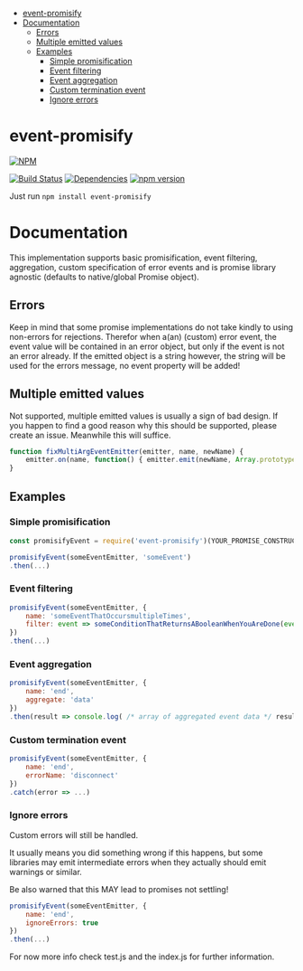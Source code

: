 <!-- START doctoc generated TOC please keep comment here to allow auto update -->
<!-- DON'T EDIT THIS SECTION, INSTEAD RE-RUN doctoc TO UPDATE -->


- [event-promisify](#event-promisify)
- [Documentation](#documentation)
  - [Errors](#errors)
  - [Multiple emitted values](#multiple-emitted-values)
  - [Examples](#examples)
    - [Simple promisification](#simple-promisification)
    - [Event filtering](#event-filtering)
    - [Event aggregation](#event-aggregation)
    - [Custom termination event](#custom-termination-event)
    - [Ignore errors](#ignore-errors)

<!-- END doctoc generated TOC please keep comment here to allow auto update -->

# event-promisify

[![NPM](https://nodei.co/npm/event-promisify.png)](https://nodei.co/npm/event-promisify/)

[![Build Status](https://travis-ci.org/SimonSchick/event-promisify.svg?branch=master)](https://travis-ci.org/SimonSchick/event-promisify)
[![Dependencies](https://david-dm.org/SimonSchick/event-promisify.svg)](https://david-dm.org/SimonSchick/event-promisify)
[![npm version](http://img.shields.io/npm/v/event-promisify.svg)](https://npmjs.org/package/event-promisify)

Just run ```npm install event-promisify```

# Documentation

This implementation supports basic promisification, event filtering, aggregation, custom specification
of error events and is promise library agnostic (defaults to native/global Promise object).

## Errors
Keep in mind that some promise implementations do not take kindly to using non-errors for rejections.
Therefor when a(an) (custom) error event, the event value will be contained in an error object,
but only if the event is not an error already.
If the emitted object is a string however, the string will be used for the errors message, no event
property will be added!

## Multiple emitted values
Not supported, multiple emitted values is usually a sign of bad design.
If you happen to find a good reason why this should be supported, please create an issue.
Meanwhile this will suffice.
```javascript
function fixMultiArgEventEmitter(emitter, name, newName) {
	emitter.on(name, function() { emitter.emit(newName, Array.prototype.slice.call(arguments)));
}
```

## Examples

### Simple promisification

```javascript
const promisifyEvent = require('event-promisify')(YOUR_PROMISE_CONSTRUCTOR_HERE);

promisifyEvent(someEventEmitter, 'someEvent')
.then(...)
```

### Event filtering

```javascript
promisifyEvent(someEventEmitter, {
	name: 'someEventThatOccursmultipleTimes',
	filter: event => someConditionThatReturnsABooleanWhenYouAreDone(event)
})
.then(...)
```

### Event aggregation

```javascript
promisifyEvent(someEventEmitter, {
	name: 'end',
	aggregate: 'data'
})
.then(result => console.log( /* array of aggregated event data */ result.aggregated, /* final event data */ result.value))
```

### Custom termination event

```javascript
promisifyEvent(someEventEmitter, {
	name: 'end',
	errorName: 'disconnect'
})
.catch(error => ...)
```

### Ignore errors

Custom errors will still be handled.

It usually means you did something wrong if this happens, but some libraries may emit
intermediate errors when they actually should emit warnings or similar.

Be also warned that this MAY lead to promises not settling!

```javascript
promisifyEvent(someEventEmitter, {
	name: 'end',
	ignoreErrors: true
})
.then(...)
```

For now more info check test.js and the index.js for further information.
